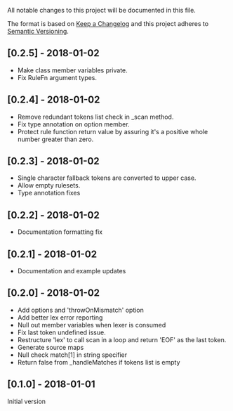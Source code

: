 All notable changes to this project will be documented in this file.

The format is based on [Keep a Changelog](http://keepachangelog.com/en/1.0.0/)
and this project adheres to [Semantic Versioning](http://semver.org/spec/v2.0.0.html).

## [0.2.5] - 2018-01-02
- Make class member variables private.
- Fix RuleFn argument types.

## [0.2.4] - 2018-01-02
- Remove redundant tokens list check in _scan method.
- Fix type annotation on option member.
- Protect rule function return value by assuring it's a positive whole number greater than zero.

## [0.2.3] - 2018-01-02
- Single character fallback tokens are converted to upper case.
- Allow empty rulesets.
- Type annotation fixes

## [0.2.2] - 2018-01-02
- Documentation formatting fix

## [0.2.1] - 2018-01-02
- Documentation and example updates

## [0.2.0] - 2018-01-02
- Add options and 'throwOnMismatch' option
- Add better lex error reporting
- Null out member variables when lexer is consumed
- Fix last token undefined issue.
- Restructure 'lex' to call scan in a loop and return 'EOF' as the last token.
- Generate source maps
- Null check match[1] in string specifier
- Return false from _handleMatches if tokens list is empty

## [0.1.0] - 2018-01-01
Initial version
